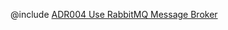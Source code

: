 <!--
    ATTENTION: This file was generated via gradle!
               Do NOT manually edit this file! Any such changes will be overwritten!
-->

@include [ADR004 Use RabbitMQ Message Broker](ADR004-use-rabbitmq-message-broker_V1.0.md)
